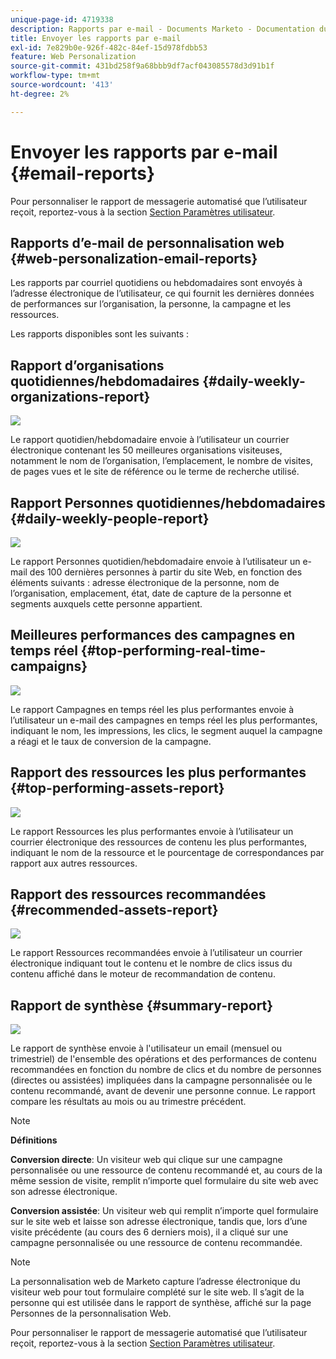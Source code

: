 ```yaml
---
unique-page-id: 4719338
description: Rapports par e-mail - Documents Marketo - Documentation du produit
title: Envoyer les rapports par e-mail
exl-id: 7e829b0e-926f-482c-84ef-15d978fdbb53
feature: Web Personalization
source-git-commit: 431bd258f9a68bbb9df7acf043085578d3d91b1f
workflow-type: tm+mt
source-wordcount: '413'
ht-degree: 2%

---
```


# Envoyer les rapports par e-mail {#email-reports}

Pour personnaliser le rapport de messagerie automatisé que l’utilisateur reçoit, reportez-vous à la section  [Section Paramètres utilisateur](/help/marketo/product-docs/web-personalization/getting-started/user-settings.md).

## Rapports d’e-mail de personnalisation web {#web-personalization-email-reports}

Les rapports par courriel quotidiens ou hebdomadaires sont envoyés à l’adresse électronique de l’utilisateur, ce qui fournit les dernières données de performances sur l’organisation, la personne, la campagne et les ressources.

Les rapports disponibles sont les suivants :

## Rapport d’organisations quotidiennes/hebdomadaires {#daily-weekly-organizations-report}

![](assets/image2014-12-6-13-3a32-3a8.png)

Le rapport quotidien/hebdomadaire envoie à l’utilisateur un courrier électronique contenant les 50 meilleures organisations visiteuses, notamment le nom de l’organisation, l’emplacement, le nombre de visites, de pages vues et le site de référence ou le terme de recherche utilisé.

## Rapport Personnes quotidiennes/hebdomadaires {#daily-weekly-people-report}

![](assets/two.png)

Le rapport Personnes quotidien/hebdomadaire envoie à l’utilisateur un e-mail des 100 dernières personnes à partir du site Web, en fonction des éléments suivants : adresse électronique de la personne, nom de l’organisation, emplacement, état, date de capture de la personne et segments auxquels cette personne appartient.

## Meilleures performances des campagnes en temps réel {#top-performing-real-time-campaigns}

![](assets/image2014-12-6-13-3a32-3a31.png)

Le rapport Campagnes en temps réel les plus performantes envoie à l’utilisateur un e-mail des campagnes en temps réel les plus performantes, indiquant le nom, les impressions, les clics, le segment auquel la campagne a réagi et le taux de conversion de la campagne.

## Rapport des ressources les plus performantes {#top-performing-assets-report}

![](assets/image2014-12-6-13-3a29-3a5.png)

Le rapport Ressources les plus performantes envoie à l’utilisateur un courrier électronique des ressources de contenu les plus performantes, indiquant le nom de la ressource et le pourcentage de correspondances par rapport aux autres ressources.

## Rapport des ressources recommandées {#recommended-assets-report}

![](assets/image2014-12-6-13-3a28-3a43.png)

Le rapport Ressources recommandées envoie à l’utilisateur un courrier électronique indiquant tout le contenu et le nombre de clics issus du contenu affiché dans le moteur de recommandation de contenu.

## Rapport de synthèse {#summary-report}

![](assets/six.png)

Le rapport de synthèse envoie à l&#39;utilisateur un email (mensuel ou trimestriel) de l&#39;ensemble des opérations et des performances de contenu recommandées en fonction du nombre de clics et du nombre de personnes (directes ou assistées) impliquées dans la campagne personnalisée ou le contenu recommandé, avant de devenir une personne connue. Le rapport compare les résultats au mois ou au trimestre précédent.

>[!NOTE]
>
>**Définitions**
>
>**Conversion directe**: Un visiteur web qui clique sur une campagne personnalisée ou une ressource de contenu recommandé et, au cours de la même session de visite, remplit n’importe quel formulaire du site web avec son adresse électronique.
>
>**Conversion assistée**: Un visiteur web qui remplit n’importe quel formulaire sur le site web et laisse son adresse électronique, tandis que, lors d’une visite précédente (au cours des 6 derniers mois), il a cliqué sur une campagne personnalisée ou une ressource de contenu recommandée.

>[!NOTE]
>
>La personnalisation web de Marketo capture l’adresse électronique du visiteur web pour tout formulaire complété sur le site web. Il s’agit de la personne qui est utilisée dans le rapport de synthèse, affiché sur la page Personnes de la personnalisation Web.

Pour personnaliser le rapport de messagerie automatisé que l’utilisateur reçoit, reportez-vous à la section [Section Paramètres utilisateur](/help/marketo/product-docs/web-personalization/getting-started/user-settings.md).
